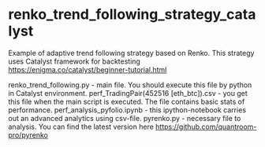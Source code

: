 # renko_trend_following_strategy_catalyst
Example of adaptive trend following strategy based on Renko.
This strategy uses Catalyst framework for backtesting https://enigma.co/catalyst/beginner-tutorial.html

renko_trend_following.py - main file. You should execute this file by python in Catalyst environment.
perf_TradingPair(452516 [eth_btc]).csv - you get this file when the main script is executed. The file contains basic stats of performance.
perf_analysis_pyfolio.ipynb - this ipython-notebook carries out an advanced analytics using csv-file.
pyrenko.py - necessary file to analysis. You can find the latest version here https://github.com/quantroom-pro/pyrenko
